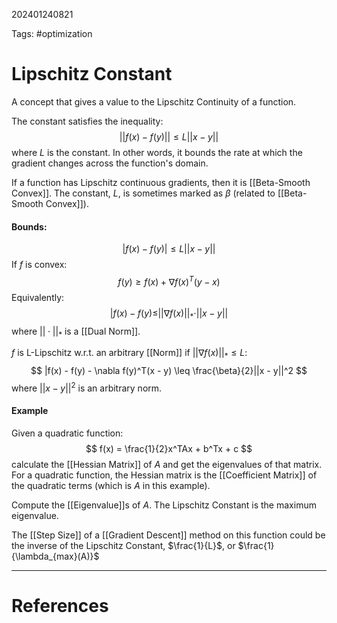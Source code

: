 202401240821

Tags: #optimization 

# Lipschitz Constant
A concept that gives a value to the Lipschitz Continuity of a function.

The constant satisfies the inequality:
$$
||f(x) - f(y)|| \leq L||x - y||
$$
where $L$ is the constant.  In other words, it bounds the rate at which the gradient changes across the function's domain.

If a function has Lipschitz continuous gradients, then it is [[Beta-Smooth Convex]].  The constant, $L$, is sometimes marked as $\beta$ (related to [[Beta-Smooth Convex]]).

#### Bounds:
$$
|f(x) - f(y)| \leq L||x - y||
$$
If $f$ is convex:
$$
f(y) \geq f(x) + \nabla f(x)^T(y - x)
$$
Equivalently:
$$
|f(x) - f(y) \leq ||\nabla f(x)||_* \cdot ||x - y||
$$
where $||\cdot||_*$ is a [[Dual Norm]].


$f$ is L-Lipschitz w.r.t. an arbitrary [[Norm]] if $||\nabla f(x)||_* \leq L$:
$$
|f(x) - f(y) - \nabla f(y)^T(x - y) \leq \frac{\beta}{2}||x - y||^2
$$
where $||x - y||^2$ is an arbitrary norm.

#### Example
Given a quadratic function:
$$
f(x) = \frac{1}{2}x^TAx + b^Tx + c
$$
calculate the [[Hessian Matrix]] of $A$ and get the eigenvalues of that matrix.  For a quadratic function, the Hessian matrix is the [[Coefficient Matrix]] of the quadratic terms (which is $A$ in this example).

Compute the [[Eigenvalue]]s of $A$.  The Lipschitz Constant is the maximum eigenvalue.

The [[Step Size]] of a [[Gradient Descent]] method on this function could be the inverse of the Lipschitz Constant, $\frac{1}{L}$, or $\frac{1}{\lambda_{max}(A)}$

---
# References
